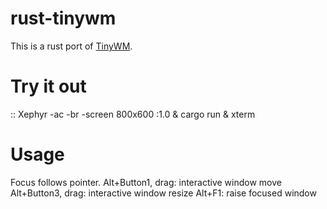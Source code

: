rust-tinywm
===========

This is a rust port of [TinyWM](http://incise.org/tinywm.html). 

Try it out
==========

::
 Xephyr -ac -br -screen 800x600 :1.0 &
 cargo run & xterm
 
Usage
=========
  Focus follows pointer.
  Alt+Button1, drag: interactive window move
  Alt+Button3, drag: interactive window resize
  Alt+F1: raise focused window
